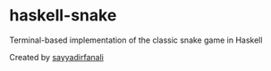# haskell-snake
Terminal-based implementation of the classic snake game in Haskell

Created by [sayyadirfanali](https://github.com/sayyadirfanali)
